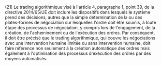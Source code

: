 (21) Le trading algorithmique visé à l'article 4, paragraphe 1, point 39, de la directive 2014/65/UE doit inclure les dispositifs dans lesquels le système prend des décisions, autres que la simple détermination de la ou des plates-formes de négociation sur lesquelles l'ordre doit être soumis, à toute étape des processus de négociation, y compris lors de l'engagement, de la création, de l'acheminement ou de l'exécution des ordres. Par conséquent, il doit être précisé que le trading algorithmique, qui couvre les négociations avec une intervention humaine limitée ou sans intervention humaine, doit faire référence non seulement à la création automatique des ordres mais également à l'optimisation des processus d'exécution des ordres par des moyens automatisés.